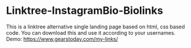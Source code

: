 # Linktree-InstagramBio-Biolinks
This is a linktree alternative single landing page based on html, css based code. You can download this and use it according to your usernames.
Demo: https://www.gearstoday.com/my-links/

